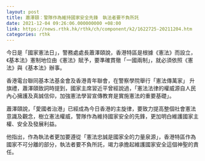 ```yaml
---
layout: post
title: 蕭澤頤︰警隊作為維持國家安全先鋒　執法者要不負所託
date: 2021-12-04 09:26:06.000000000 +08:00
link: https://news.rthk.hk/rthk/ch/component/k2/1622725-20211204.htm
categories: rthk
---
```


今日是「國家憲法日」，警務處處長蕭澤頤說，香港特區是根據《憲法》而設立，《基本法》憲制地位由《憲法》賦予，要準確貫徹「一國兩制」，就必須依照《憲法》與《基本法》辦事。

香港電台聯同基本法基金會及香港青年聯會，在警察學院舉行「憲法傳萬家」 升旗禮，蕭澤頤致詞時提到，國家主席習近平曾經說過，「憲法法律的權威源自人民內心擁護及真誠信仰，加強憲法學習宣傳教育是實施憲法的重要基礎」。

蕭澤頤說，「愛國者治港」已經成為今日香港的主旋律，要致力提高整個社會憲法意識及觀念，樹立憲法權威，警隊作為維持國家安全的先鋒，更加明白維護國家主權、安全及發展利益。

他指出，作為執法者更加要遵從「憲法忠誠是國家全的力量泉源」，香港特區作為國家不可分離的部分，執法者要不負所託，竭力承擔起維護國家安全這個神聖的責任。
